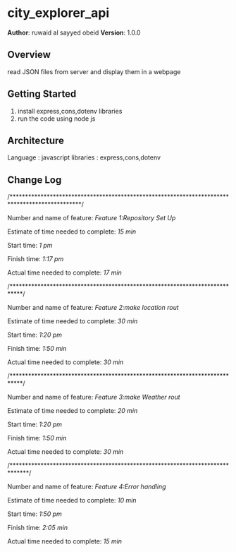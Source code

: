 # city_explorer_api

**Author**: ruwaid al sayyed obeid
**Version**: 1.0.0

## Overview
<!-- Provide a high level overview of what this application is and why you are building it, beyond the fact that it's an assignment for this class. (i.e. What's your problem domain?) -->
read JSON files from server and display them in a webpage

## Getting Started
<!-- What are the steps that a user must take in order to build this app on their own machine and get it running? -->
1. install express,cons,dotenv libraries
2. run the code using node js 

## Architecture
<!-- Provide a detailed description of the application design. What technologies (languages, libraries, etc) you're using, and any other relevant design information. -->
Language : javascript
libraries : express,cons,dotenv 


## Change Log
<!-- Use this area to document the iterative changes made to your application as each feature is successfully implemented. Use time stamps. Here's an examples:

01-01-2001 4:59pm - Application now has a fully-functional express server, with a GET route for the location resource.

## Credits and Collaborations
<!-- Give credit (and a link) to other people or resources that helped you build this application. -->

/***********************************************************************************************/

Number and name of feature: *Feature 1:Repository Set Up*

Estimate of time needed to complete: *15 min*

Start time: *1 pm*

Finish time: *1:17 pm*

Actual time needed to complete: *17 min*

/****************************************************************************/

Number and name of feature: *Feature 2:make location rout*

Estimate of time needed to complete: *30 min*

Start time: *1:20 pm*

Finish time: *1:50 min*

Actual time needed to complete: *30 min*

/****************************************************************************/

Number and name of feature: *Feature 3:make Weather rout*

Estimate of time needed to complete: *20 min*

Start time: *1:20 pm*

Finish time: *1:50 min*

Actual time needed to complete: *30 min*

/******************************************************************************/

Number and name of feature: *Feature 4:Error handling*

Estimate of time needed to complete: *10 min*

Start time: *1:50 pm*

Finish time: *2:05 min*

Actual time needed to complete: *15 min*
